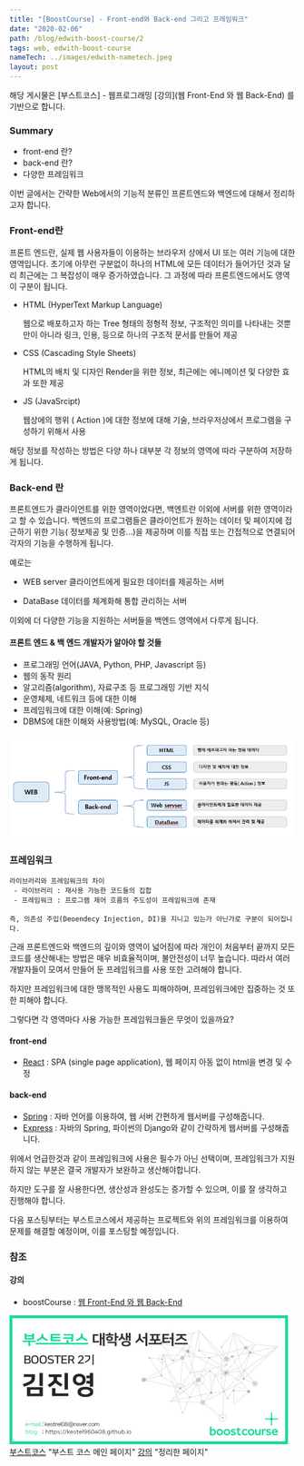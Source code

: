 ```yaml
---
title: "[BoostCourse] - Front-end와 Back-end 그리고 프레임워크"
date: "2020-02-06"
path: /blog/edwith-boost-course/2
tags: web, edwith-boost-course
nameTech: ../images/edwith-nametech.jpeg
layout: post
---
```


해당 게시물은 [부스트코스] - 웹프로그래밍 [강의](웹 Front-End 와 웹 Back-End) 를 기반으로 합니다. 

### Summary
 - front-end 란?
 - back-end 란?
 - 다양한 프레임워크

이번 글에서는 간략한 Web에서의 기능적 분류인 프론트엔드와 백엔드에 대해서 정리하고자 합니다.

### Front-end란 
 
 프론트 엔드란, 실제 웹 사용자들이 이용하는 브라우저 상에서 UI 또는 여러 기능에 대한 영역입니다.
초기에 아무런 구분없이 하나의 HTML에 모든 데이터가 들어가던 것과 달리 최근에는 그 복잡성이 매우 증가하였습니다.
그 과정에 따라 프론트엔드에서도 영역이 구분이 됩니다.

 - HTML (HyperText Markup Language)

    웹으로 배포하고자 하는 Tree 형태의 정형적 정보, 구조적인 의미를 나타내는 것뿐만이 아니라 링크, 인용, 등으로
    하나의 구조적 문서를 만들어 제공

 - CSS (Cascading Style Sheets)

    HTML의 배치 및 디자인 Render을 위한 정보, 최근에는 에니메이션 및 다양한 효과 또한 제공

 - JS (JavaSrcipt) 

    웹상에의 행위 ( Action )에 대한 정보에 대해 기술, 브라우저상에서 프로그램을 구성하기 위해서 사용

해당 정보를 작성하는 방법은 다양 하나 대부분 각 정보의 영역에 따라 구분하여 저장하게 됩니다.



### Back-end 란
 프론트엔드가 클라이언트를 위한 영역이었다면, 백엔트란 이외에 서버를 위한 영역이라고 할 수 있습니다.
백엔드의 프로그램들은 클라이언트가 원하는 데이터 및 페이지에 접근하기 위한 기능( 정보제공 및 인증...)을 제공하며
이를 직접 또는 간접적으로 연결되어 각자의 기능을 수행하게 됩니다.

예로는
 - WEB server
    클라이언트에게 필요한 데이터를 제공하는 서버

 - DataBase
    데이터를 체계화해 통합 관리하는 서버
 
 이외에 더 다양한 기능을 지원하는 서버들을 백엔드 영역에서 다루게 됩니다.


#### 프론트 엔드 & 백 엔드 개발자가 알아야 할 것들
 - 프로그래밍 언어(JAVA,  Python, PHP, Javascript 등)
 - 웹의 동작 원리
 - 알고리즘(algorithm), 자료구조 등 프로그래밍 기반 지식
 - 운영체제, 네트워크 등에 대한 이해
 - 프레임워크에 대한 이해(예: Spring)
 - DBMS에 대한 이해와 사용방법(예: MySQL, Oracle 등)

![boostCourse-2.png](./boostCourse-6.png)

### 프레임워크
```
라이브러리와 프레임워크의 차이
 - 라이브러리 : 재사용 가능한 코드들의 집합
 - 프레임워크 : 프로그램 제어 흐름의 주도성이 프레임워크에 존재

즉, 의존성 주입(Deoendecy Injection, DI)을 지니고 있는가 아닌가로 구분이 되어집니다. 
```
 근래 프론트엔드와 백엔드의 깊이와 영역이 넓어짐에 따라 개인이 처음부터 끝까지 모든 코드를 생산해내는 방법은
매우 비효율적이며, 불안전성이 너무 높습니다. 따라서 여러 개발자들이 모여서 만들어 둔 프레임워크를 사용 또한
고려해야 합니다.

하지만 프레임워크에 대한 맹목적인 사용도 피해야하며, 프레임워크에만 집중하는 것 또한 피해야 합니다.

그렇다면 각 영역마다 사용 가능한 프레임워크들은 무엇이 있을까요?

#### front-end
 - [React] : SPA (single page application), 웹 페이지 아동 없이 html을 변경 및 수정

#### back-end
 - [Spring] : 자바 언어를 이용하여, 웹 서버 간편하게 웹서버를 구성해줍니다.
 - [Express] : 자바의 Spring, 파이썬의 Django와 같이 간략하게 웹서버를 구성해줍니다.

위에서 언급한것과 같이 프레임워크에 사용은 필수가 아닌 선택이며, 프레임워크가 지원하지 않는 부분은 결국 개발자가 보완하고 생산해야합니다.

하지만 도구를 잘 사용한다면, 생산성과 완성도는 증가할 수 있으며, 이를 잘 생각하고 진행해야 합니다.

다음 포스팅부터는 부스트코스에서 제공하는 프로젝트와 위의 프레임워크를 이용하여 문제를 해결할 예정이며, 이를 포스팅할 예정입니다.

### 참조

#### 강의
 - boostCourse : [웹 Front-End 와 웹 Back-End](https://www.edwith.org/boostcourse-web/lecture/16662/)


![nametech](./edwith-nametech.jpg)
[부스트코스](https://www.edwith.org/boostcourse-web) "부스트 코스 메인 페이지"
[강의](https://www.edwith.org/boostcourse-web/lecture/16662/) "정리한 페이지"

[Spring]: https://spring.io/ "Spring 공식 페이지"
[React]: https://ko.reactjs.org/ "React 공식 페이지"
[Express]: https://expressjs.com/ko/ "Express 공식 페이지"


